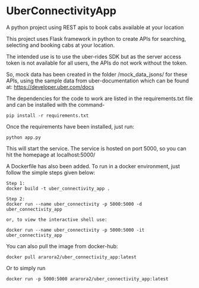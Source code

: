 # UberConnectivityApp
A python project using REST apis to book cabs available at your location

This project uses Flask framework in python to create APIs for searching, selecting and
booking cabs at your location.

The intended use is to use the uber-rides SDK but as the server access token is not available for all users,
the APIs do not work without the token.

So, mock data has been created in the folder /mock_data_jsons/ for these APIs, using the sample data from uber-documentation which can be found at:
https://developer.uber.com/docs

The dependencies for the code to work are listed in the requirements.txt file and can be installed with the command-

	pip install -r requirements.txt

Once the requirements have been installed, just run:

    python app.py

This will start the service.
The service is hosted on port 5000, so you can hit the homepage at localhost:5000/

A Dockerfile has also been added. To run in a docker environment, just follow the simple steps given below:
    
    Step 1:
    docker build -t uber_connectivity_app .
    
    Step 2:
    docker run --name uber_connectivity -p 5000:5000 -d uber_connectivity_app

    or, to view the interactive shell use:

    docker run --name uber_connectivity -p 5000:5000 -it uber_connectivity_app


You can also pull the image from docker-hub:

    docker pull ararora2/uber_connectivity_app:latest

Or to simply run  

    docker run -p 5000:5000 ararora2/uber_connectivity_app:latest

